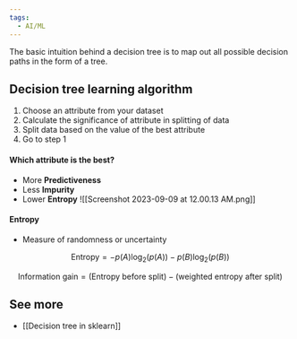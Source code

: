 ```yaml
---
tags:
  - AI/ML
---
```



The basic intuition behind a decision tree is to map out all possible decision paths in the form of a tree.

## Decision tree learning algorithm
1. Choose an attribute from your dataset
2. Calculate the significance of attribute in splitting of data
3. Split data based on the value of the best attribute
4. Go to step 1


#### Which attribute is the best?
- More __Predictiveness__
- Less __Impurity__
- Lower __Entropy__
![[Screenshot 2023-09-09 at 12.00.13 AM.png]]

#### Entropy
- Measure of randomness or uncertainty

$$
\text{Entropy} = - p(A) \log_{2}(p(A)) - p(B)\log_{2}(p(B))
$$

$$
\text{Information gain} = (\text{Entropy before split}) - (\text{weighted entropy after split})
$$


## See more
- [[Decision tree in sklearn]]

